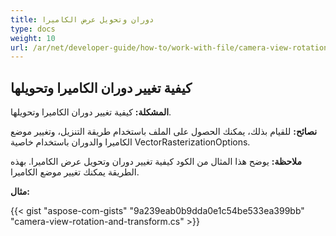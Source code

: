 ```yaml
---
title: دوران وتحويل عرض الكاميرا
type: docs
weight: 10
url: /ar/net/developer-guide/how-to/work-with-file/camera-view-rotation-and-transform/
---
```


## **كيفية تغيير دوران الكاميرا وتحويلها**

**المشكلة:** كيفية تغيير دوران الكاميرا وتحويلها.

**نصائح:** للقيام بذلك، يمكنك الحصول على الملف باستخدام طريقة التنزيل، وتغيير موضع الكاميرا والدوران باستخدام خاصية VectorRasterizationOptions.

**ملاحظة:** يوضح هذا المثال من الكود كيفية تغيير دوران وتحويل عرض الكاميرا. بهذه الطريقة يمكنك تغيير موضع الكاميرا.

**مثال:**

{{< gist "aspose-com-gists" "9a239eab0b9dda0e1c54be533ea399bb" "camera-view-rotation-and-transform.cs" >}}
